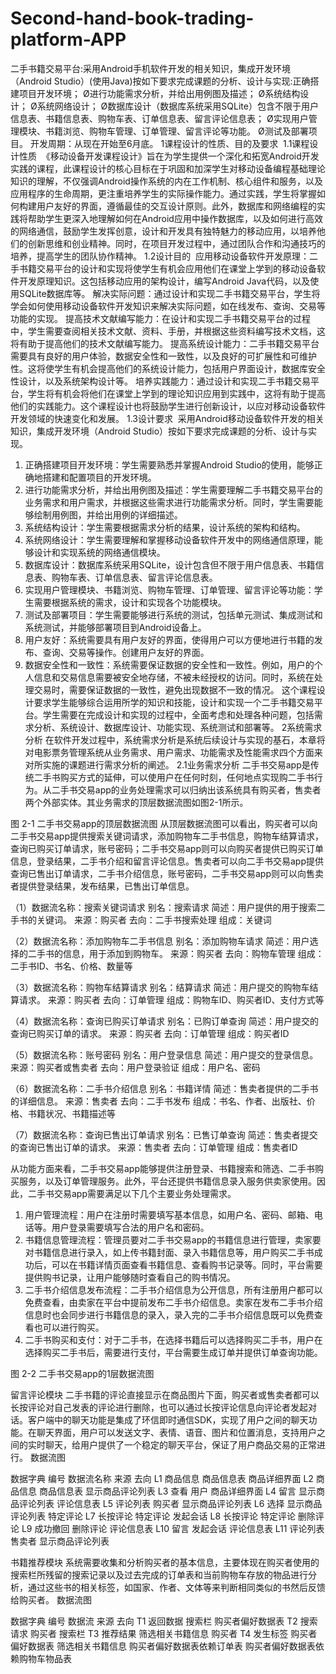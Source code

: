 # Second-hand-book-trading-platform-APP
二手书籍交易平台:采用Android手机软件开发的相关知识，集成开发环境（Android Studio）(使用Java)按如下要求完成课题的分析、设计与实现:正确搭建项目开发环境； Ø进行功能需求分析，并给出用例图及描述； Ø系统结构设计； Ø系统网络设计； Ø数据库设计（数据库系统采用SQLite）包含不限于用户信息表、书籍信息表、购物车表、订单信息表、留言评论信息表； Ø实现用户管理模块、书籍浏览、购物车管理、订单管理、留言评论等功能。 Ø测试及部署项目。
开发周期：从现在开始至6月底。
1课程设计的性质、目的及要求 
1.1课程设计性质 
《移动设备开发课程设计》旨在为学生提供一个深化和拓宽Android开发实践的课程，此课程设计的核心目标在于巩固和加深学生对移动设备编程基础理论知识的理解，不仅强调Android操作系统的内在工作机制、核心组件和服务，以及应用程序的生命周期，更注重培养学生的实际操作能力。通过实践，学生将掌握如何构建用户友好的界面，遵循最佳的交互设计原则。此外，数据库和网络编程的实践将帮助学生更深入地理解如何在Android应用中操作数据库，以及如何进行高效的网络通信，鼓励学生发挥创意，设计和开发具有独特魅力的移动应用，以培养他们的创新思维和创业精神。同时，在项目开发过程中，通过团队合作和沟通技巧的培养，提高学生的团队协作精神。
1.2设计目的 
应用移动设备软件开发原理：二手书籍交易平台的设计和实现将使学生有机会应用他们在课堂上学到的移动设备软件开发原理知识。这包括移动应用的架构设计，编写Android Java代码，以及使用SQLite数据库等。
解决实际问题：通过设计和实现二手书籍交易平台，学生将学会如何使用移动设备软件开发知识来解决实际问题，如在线发布、查询、交易等功能的实现。
提高技术文献编写能力：在设计和实现二手书籍交易平台的过程中，学生需要查阅相关技术文献、资料、手册，并根据这些资料编写技术文档，这将有助于提高他们的技术文献编写能力。
提高系统设计能力：二手书籍交易平台需要具有良好的用户体验，数据安全性和一致性，以及良好的可扩展性和可维护性。这将使学生有机会提高他们的系统设计能力，包括用户界面设计，数据库安全性设计，以及系统架构设计等。
培养实践能力：通过设计和实现二手书籍交易平台，学生将有机会将他们在课堂上学到的理论知识应用到实践中，这将有助于提高他们的实践能力。这个课程设计也将鼓励学生进行创新设计，以应对移动设备软件开发领域的快速变化和发展。
1.3设计要求 
采用Android移动设备软件开发的相关知识，集成开发环境（Android Studio）按如下要求完成课题的分析、设计与实现。
1. 正确搭建项目开发环境：学生需要熟悉并掌握Android Studio的使用，能够正确地搭建和配置项目的开发环境。
2. 进行功能需求分析，并给出用例图及描述：学生需要理解二手书籍交易平台的业务需求和用户需求，并根据这些需求进行功能需求分析。同时，学生需要能够绘制用例图，并给出用例的详细描述。
3. 系统结构设计：学生需要根据需求分析的结果，设计系统的架构和结构。
4. 系统网络设计：学生需要理解和掌握移动设备软件开发中的网络通信原理，能够设计和实现系统的网络通信模块。
5. 数据库设计：数据库系统采用SQLite，设计包含但不限于用户信息表、书籍信息表、购物车表、订单信息表、留言评论信息表。
6. 实现用户管理模块、书籍浏览、购物车管理、订单管理、留言评论等功能：学生需要根据系统的需求，设计和实现各个功能模块。
7. 测试及部署项目：学生需要能够进行系统的测试，包括单元测试、集成测试和系统测试，并能够部署项目到Android设备上。
8. 用户友好：系统需要具有用户友好的界面，使得用户可以方便地进行书籍的发布、查询、交易等操作。创建用户友好的界面。
9. 数据安全性和一致性：系统需要保证数据的安全性和一致性。例如，用户的个人信息和交易信息需要被安全地存储，不被未经授权的访问。同时，系统在处理交易时，需要保证数据的一致性，避免出现数据不一致的情况。
这个课程设计要求学生能够综合运用所学的知识和技能，设计和实现一个二手书籍交易平台。学生需要在完成设计和实现的过程中，全面考虑和处理各种问题，包括需求分析、系统设计、数据库设计、功能实现、系统测试和部署等。
2系统需求分析
在软件开发过程中，系统需求分析是系统后续设计与实现的基石，本章将对电影票务管理系统从业务需求、用户需求、功能需求及性能需求四个方面来对所实施的课题进行需求分析的阐述。
2.1业务需求分析
二手书交易app是传统二手书购买方式的延伸，可以使用户在任何时刻，任何地点实现购二手书行为。从二手书交易app的业务处理需求可以归纳出该系统具有购买者，售卖者两个外部实体。其业务需求的顶层数据流图如图2-1所示。

图 2-1 二手书交易app的顶层数据流图
从顶层数据流图可以看出，购买者可以向二手书交易app提供搜索关键词请求，添加购物车二手书信息，购物车结算请求，查询已购买订单请求，账号密码；二手书交易app则可以向购买者提供已购买订单信息，登录结果，二手书介绍和留言评论信息。售卖者可以向二手书交易app提供查询已售出订单请求，二手书介绍信息，账号密码，二手书交易app则可以向售卖者提供登录结果，发布结果，已售出订单信息。

（1）数据流名称：搜索关键词请求
别名：搜索请求
简述：用户提供的用于搜索二手书的关键词。
来源：购买者
去向：二手书搜索处理
组成：关键词
  
（2）数据流名称：添加购物车二手书信息
别名：添加购物车请求
简述：用户选择的二手书的信息，用于添加到购物车。
来源：购买者
去向：购物车管理
组成：二手书ID、书名、价格、数量等
  
（3）数据流名称：购物车结算请求
别名：结算请求
简述：用户提交的购物车结算请求。
来源：购买者
去向：订单管理
组成：购物车ID、购买者ID、支付方式等
 
（4）数据流名称：查询已购买订单请求
别名：已购订单查询
简述：用户提交的查询已购买订单的请求。
来源：购买者
去向：订单管理
组成：购买者ID

（5）数据流名称：账号密码
别名：用户登录信息
简述：用户提交的登录信息。
来源：购买者或售卖者
去向：用户登录验证
组成：用户名、密码

（6）数据流名称：二手书介绍信息
别名：书籍详情
简述：售卖者提供的二手书的详细信息。
来源：售卖者
去向：二手书发布
组成：书名、作者、出版社、价格、书籍状况、书籍描述等

（7）数据流名称：查询已售出订单请求
别名：已售订单查询
简述：售卖者提交的查询已售出订单的请求。
来源：售卖者
去向：订单管理
组成：售卖者ID

从功能方面来看，二手书交易app能够提供注册登录、书籍搜索和筛选、二手书购买服务，以及订单管理服务。此外，平台还提供书籍信息录入服务供卖家使用。因此，二手书交易app需要满足以下几个主要业务处理需求。
1. 用户管理流程：用户在注册时需要填写基本信息，如用户名、密码、邮箱、电话等。用户登录需要填写合法的用户名和密码。
2. 书籍信息管理流程：管理员要对二手书交易app的书籍信息进行管理，卖家要对书籍信息进行录入，如上传书籍封面、录入书籍信息等，用户购买二手书成功后，可以在书籍详情页面查看书籍信息、查看购书记录等。同时，平台需要提供购书记录，让用户能够随时查看自己的购书情况。
3. 二手书介绍信息发布流程：二手书介绍信息为公开信息，所有注册用户都可以免费查看，由卖家在平台中提前发布二手书介绍信息。卖家在发布二手书介绍信息时也会同步进行书籍信息的录入，录入完的二手书介绍信息既可以免费查看也可以进行购买。
4. 二手书购买和支付：对于二手书，在选择书籍后可以选择购买二手书，用户在选择购买二手书后，需要进行支付，平台需要生成订单并提供订单查询功能。


图 2-2 二手书交易app的1层数据流图

留言评论模块
二手书籍的评论直接显示在商品图片下面，购买者或售卖者都可以长按评论对自己发表的评论进行删除，也可以通过长按评论信息向评论者发起对话。客户端中的聊天功能是集成了环信即时通信SDK，实现了用户之间的聊天功能。在聊天界面，用户可以发送文字、表情、语音、图片和位置消息，支持用户之间的实时聊天，给用户提供了一个稳定的聊天平台，保证了用户商品交易的正常进行。
数据流图

数据字典
编号	数据流名称	来源	去向
L1	商品信息	商品信息表	商品详细界面
L2	商品信息	商品信息表	显示商品评论列表
L3	查看	用户	商品详细界面
L4	留言	显示商品评论列表	评论信息表
L5	评论列表	购买者	显示商品评论列表
L6	选择	显示商品评论列表	特定评论
L7	长按评论	特定评论	发起会话
L8	长按评论	特定评论	删除评论
L9	成功撤回	删除评论	评论信息表
L10	留言	发起会话	评论信息表
L11	评论列表	售卖者	显示商品评论列表


书籍推荐模块
系统需要收集和分析购买者的基本信息，主要体现在购买者使用的搜索栏所残留的搜索记录以及过去完成的订单表和当前购物车存放的物品进行分析，通过这些书的相关标签，如国家、作者、文体等来判断相同类似的书然后反馈给购买者。
数据流图




数据字典
编号	数据流	来源	去向
T1	返回数据	搜索栏	购买者偏好数据表
T2	搜索请求	购买者	搜索栏
T3	推荐结果	筛选相关书籍信息	购买者
T4	发生标签	购买者偏好数据表	筛选相关书籍信息
购买者偏好数据表依赖订单表
购买者偏好数据表依赖购物车物品表
